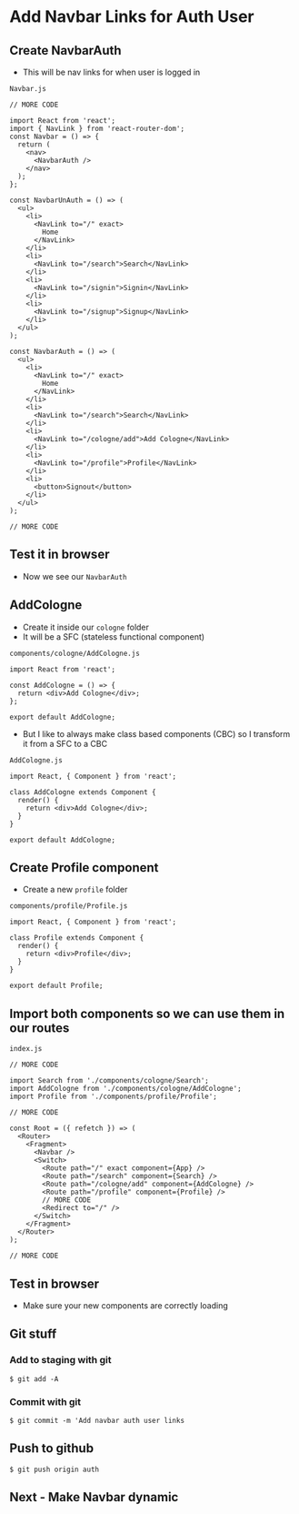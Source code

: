 # Add Navbar Links for Auth User

## Create NavbarAuth
* This will be nav links for when user is logged in

`Navbar.js`

```
// MORE CODE

import React from 'react';
import { NavLink } from 'react-router-dom';
const Navbar = () => {
  return (
    <nav>
      <NavbarAuth />
    </nav>
  );
};

const NavbarUnAuth = () => (
  <ul>
    <li>
      <NavLink to="/" exact>
        Home
      </NavLink>
    </li>
    <li>
      <NavLink to="/search">Search</NavLink>
    </li>
    <li>
      <NavLink to="/signin">Signin</NavLink>
    </li>
    <li>
      <NavLink to="/signup">Signup</NavLink>
    </li>
  </ul>
);

const NavbarAuth = () => (
  <ul>
    <li>
      <NavLink to="/" exact>
        Home
      </NavLink>
    </li>
    <li>
      <NavLink to="/search">Search</NavLink>
    </li>
    <li>
      <NavLink to="/cologne/add">Add Cologne</NavLink>
    </li>
    <li>
      <NavLink to="/profile">Profile</NavLink>
    </li>
    <li>
      <button>Signout</button>
    </li>
  </ul>
);

// MORE CODE
```

## Test it in browser
* Now we see our `NavbarAuth`

## AddCologne
* Create it inside our `cologne` folder
* It will be a SFC (stateless functional component)

`components/cologne/AddCologne.js`

```
import React from 'react';

const AddCologne = () => {
  return <div>Add Cologne</div>;
};

export default AddCologne;
```

* But I like to always make class based components (CBC) so I transform it from a SFC to a CBC

`AddCologne.js`

```
import React, { Component } from 'react';

class AddCologne extends Component {
  render() {
    return <div>Add Cologne</div>;
  }
}

export default AddCologne;
```

## Create Profile component
* Create a new `profile` folder

`components/profile/Profile.js`

```
import React, { Component } from 'react';

class Profile extends Component {
  render() {
    return <div>Profile</div>;
  }
}

export default Profile;
```

## Import both components so we can use them in our routes
`index.js`

```
// MORE CODE

import Search from './components/cologne/Search';
import AddCologne from './components/cologne/AddCologne';
import Profile from './components/profile/Profile';

// MORE CODE

const Root = ({ refetch }) => (
  <Router>
    <Fragment>
      <Navbar />
      <Switch>
        <Route path="/" exact component={App} />
        <Route path="/search" component={Search} />
        <Route path="/cologne/add" component={AddCologne} />
        <Route path="/profile" component={Profile} />
        // MORE CODE
        <Redirect to="/" />
      </Switch>
    </Fragment>
  </Router>
);

// MORE CODE
```

## Test in browser
* Make sure your new components are correctly loading

## Git stuff

### Add to staging with git
`$ git add -A`

### Commit with git
`$ git commit -m 'Add navbar auth user links`

## Push to github
`$ git push origin auth` 

## Next - Make Navbar dynamic 


